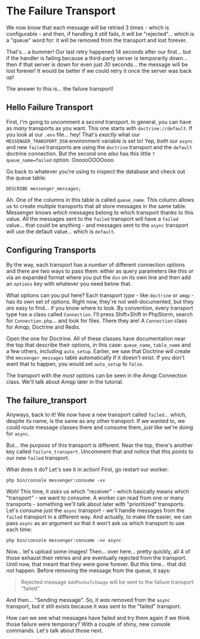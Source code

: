 # The Failure Transport

We now know that each message will be retried 3 times - which is configurable - and
then, if handling it *still* fails, it will be "rejected"... which is a "queue"
word for: it will be removed from the transport and lost forever.

That's... a bummer! Our last retry happened 14 seconds after our first... but if
the handler is failing because a third-party server is temporarily down... then
if that server is down for even just *30* seconds... the message will be lost
forever! It would be better if we could retry it once the server was back up!

The answer to this is... the failure transport!

## Hello Failure Transport

First, I'm going to uncomment a *second* transport. In general, you can have as
*many* transports as you want. This one starts with `doctrine://default`. If
you look at our `.env` file... hey! That's *exactly* what our
`MESSENGER_TRANSPORT_DSN` environment variable is set to! Yep, *both* our `async`
and new `failed` transports are using the `doctrine` transport and the `default`
doctrine connection. But the second one *also* has this little `?queue_name=failed`
option. OooooOOOOooo.

Go back to whatever you're using to inspect the database and check out the queue
table:

```terminal
DESCRIBE messenger_messages;
```

Ah. One of the columns in this table is called `queue_name`. This column allows
us to create *multiple* transports that all store messages in the same table.
Messenger knows *which* messages belong to which transport thanks to this value.
All the messages sent to the `failed` transport will have a `failed` value... that
could be anything - and messages sent to the `async` transport will use the default
value... which is `default`.

## Configuring Transports

By the way, each transport has a *number* of different connection options and there
are two ways to pass them: either as query parameters like this *or* via an expanded
format where you put the `dsn` on its own line and then add an `options` key with
whatever you need below that.

What options can you put here? Each transport *type* - like `doctrine` or `amqp` -
has its *own* set of options. Right now, they're not well-documented, but they
*are* easy to find... if you know where to look. By convention, every transport
type has a class called `Connection`. I'll press Shift+Shift in PhpStorm,
search for `Connection.php`... and look for files. There they are! A `Connection`
class for Amqp, Doctrine and Redis.

Open the one for Doctrine. All of these classes have documentation near the top
that describe their options, in this case: `queue_name`, `table_name` and a few
others, including `auto_setup`. Earlier, we saw that Doctrine will create the
`messenger_messages` table automatically if it doesn't exist. If you don't want
that to happen, you would set `auto_setup` to `false`.

The transport with the *most* options can be seen in the Amqp Connection class. We'll
talk about Amqp later in the tutorial.

## The failure_transport

Anyways, back to it! We now have a new transport called `failed`... which, despite
its name, is the same as any other transport. If we wanted to, we could *route*
message classes there and consume them, *just* like we're doing for `async`.

But... the *purpose* of this transport is different. Near the top, there's another
key called `failure_transport`. Uncomment that and notice that this *points*
to our new `failed` transport.

What does it do? Let's see it in action! First, go restart our worker:

```terminal-silent
php bin/console messenger:consume -vv
```

Woh! This time, it *asks* us which "receiver" - which basically means which
"transport" - we want to consume. A worker can read from one *or* many transports -
something we'll talk about later with "prioritized" transports. Let's consume just
the `async` transport - we'll handle messages from the `failed` transport in
a different way. And actually, to make life easier, we can pass `async` as an
argument so that it won't ask us which transport to use each time:

```terminal-silent
php bin/console messenger:consume -vv async
```

Now... let's upload some images! Then... over here... pretty quickly, all 4 of
those exhaust their retries and are eventually rejected from the transport. Until
now, that meant that they were gone forever. But this time... that did *not*
happen. Before removing the message from the queue, it says:

> Rejected message `AddPonkaToImage` will be sent to the failure transport "failed"

And then... "Sending message". So, it *was* removed from the `async` transport,
but it still exists because it was sent to the "failed" transport.

How can we see what messages have failed and try them again if we think those failure
were temporary? With a couple of shiny, new console commands. Let's talk about those
next.
